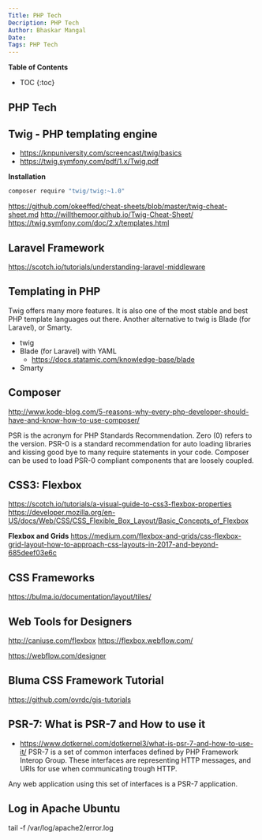 ```yaml
---
Title: PHP Tech
Decription: PHP Tech
Author: Bhaskar Mangal
Date: 
Tags: PHP Tech
---
```


**Table of Contents**
* TOC
{:toc}


## PHP Tech

##  Twig - PHP templating engine
* https://knpuniversity.com/screencast/twig/basics
* https://twig.symfony.com/pdf/1.x/Twig.pdf

**Installation**
```bash
composer require "twig/twig:~1.0"
```
https://github.com/okeeffed/cheat-sheets/blob/master/twig-cheat-sheet.md
http://willthemoor.github.io/Twig-Cheat-Sheet/
https://twig.symfony.com/doc/2.x/templates.html

## Laravel Framework
https://scotch.io/tutorials/understanding-laravel-middleware

## Templating in PHP
Twig offers many more features. It is also one of the most stable and best PHP template languages out there. Another alternative to twig is Blade (for Laravel), or Smarty.
- twig
- Blade (for Laravel) with YAML
	* https://docs.statamic.com/knowledge-base/blade
- Smarty

## Composer
http://www.kode-blog.com/5-reasons-why-every-php-developer-should-have-and-know-how-to-use-composer/

 PSR is the acronym for PHP Standards Recommendation. Zero (0) refers to the version. PSR-0 is a standard recommendation for auto loading libraries and kissing good bye to many require statements in your code. Composer can be used to load PSR-0 compliant components that are loosely coupled.


 ## CSS3: Flexbox
 https://scotch.io/tutorials/a-visual-guide-to-css3-flexbox-properties
 https://developer.mozilla.org/en-US/docs/Web/CSS/CSS_Flexible_Box_Layout/Basic_Concepts_of_Flexbox

**Flexbox and Grids**
https://medium.com/flexbox-and-grids/css-flexbox-grid-layout-how-to-approach-css-layouts-in-2017-and-beyond-685deef03e6c

 ## CSS Frameworks


 https://bulma.io/documentation/layout/tiles/


## Web Tools for Designers
http://caniuse.com/flexbox
https://flexbox.webflow.com/

https://webflow.com/designer

## Bluma CSS Framework Tutorial
https://github.com/ovrdc/gis-tutorials

## PSR-7: What is PSR-7 and How to use it
- https://www.dotkernel.com/dotkernel3/what-is-psr-7-and-how-to-use-it/
PSR-7 is a set of common interfaces defined by PHP Framework Interop Group. These interfaces are representing HTTP messages, and URIs for use when communicating trough HTTP.

Any web application using this set of interfaces is a PSR-7 application.

## Log in Apache Ubuntu
tail -f /var/log/apache2/error.log